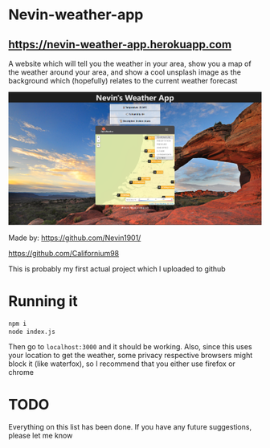 # Nevin-weather-app

## https://nevin-weather-app.herokuapp.com

A website which will tell you the weather in your area, show you a map of the weather around your area, and show a cool unsplash image as the background which (hopefully) relates to the current weather forecast

![1](/images/1.png)

Made by:
https://github.com/Nevin1901/

https://github.com/Californium98

This is probably my first actual project which I uploaded to github

# Running it

```
npm i
node index.js
```

Then go to `localhost:3000` and it should be working. Also, since this uses your location to get the weather, some privacy respective browsers might block it (like waterfox), so I recommend that you either use firefox or chrome

# TODO

Everything on this list has been done. If you have any future suggestions, please let me know
